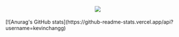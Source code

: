 <h1 align="center">
<a href="https://git.io/typing-svg">
<img src="https://readme-typing-svg.herokuapp.com/?font=ubuntu&color=%23B335F7&size=22&vCenter=true&height=40&lines=Welcome+to+my+home+page+%F0%9F%91%8B">
</a>
</h1>  
[![Anurag's GitHub stats](https://github-readme-stats.vercel.app/api?username=kevinchangg)

